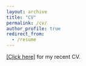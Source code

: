 ```yaml
---
layout: archive
title: "CV"
permalink: /cv/
author_profile: true
redirect_from:
  - /resume
---
```


[[Click here]](https://mengxiagao.github.io//files/CV_Mengxia_Gao_20201019.pdf) for my recent CV.
